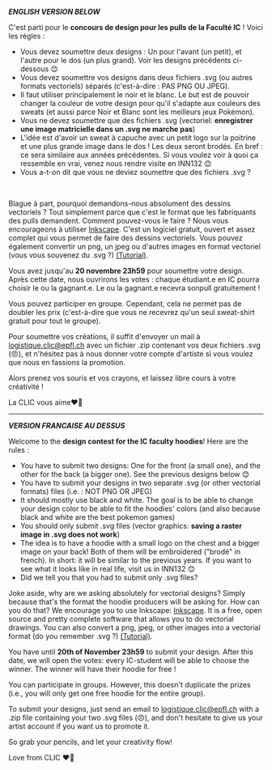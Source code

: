 ***ENGLISH VERSION BELOW***

C'est parti pour le **concours de design pour les pulls de la Faculté IC** ! Voici les règles :

- Vous devez soumettre deux designs : Un pour l'avant (un petit), et l'autre pour le dos (un plus grand). Voir les designs précédents ci-dessous 😊
- Vous devez soumettre vos designs dans deux fichiers .svg (ou autres formats vectoriels) séparés (c'est-à-dire : PAS PNG OU JPEG).
- Il faut utiliser principalement le noir et le blanc. Le but est de pouvoir changer la couleur de votre design pour qu'il s'adapte aux couleurs des sweats (et aussi parce Noir et Blanc sont les meilleurs jeux Pokémon).
- Vous ne devez soumettre que des fichiers .svg (vectoriel: **enregistrer une image matricielle dans un .svg ne marche pas**)
- L'idée est d'avoir un sweat à capuche avec un petit logo sur la poitrine et une plus grande image dans le dos ! Les deux seront brodés. En bref : ce sera similaire aux années précédentes. Si vous voulez voir à quoi ça ressemble en vrai, venez nous rendre visite en INN132 😊
- Vous a-t-on dit que vous ne deviez soumettre que des fichiers .svg ? 
 
<br>

Blague à part, pourquoi demandons-nous absolument des dessins vectoriels ? Tout simplement parce que c'est le format que les fabriquants des pulls demandent. Comment pouvez-vous le faire ? Nous vous encourageons à utiliser [Inkscape](https://inkscape.org/). C'est un logiciel gratuit, ouvert et assez complet qui vous permet de faire des dessins vectoriels. Vous pouvez également convertir un png, un jpeg ou d'autres images en format vectoriel (vous vous souvenez du .svg ?) [(Tutorial)](https://inkscape.org/doc/tutorials/tracing/tutorial-tracing.html).

Vous avez jusqu'au **20 novembre 23h59** pour soumettre votre design. Après cette date, nous ouvrirons les votes : chaque étudiant.e en IC pourra choisir le ou la gagnant.e.
Le ou la gagnant.e recevra sonpull gratuitement !

Vous pouvez participer en groupe. Cependant, cela ne permet pas de doubler les prix (c'est-à-dire que vous ne recevrez qu'un seul sweat-shirt gratuit pour tout le groupe).

Pour soumettre vos créations, il suffit d'envoyer un mail à logistique.clic@epfl.ch avec un fichier .zip contenant vos deux fichiers .svg (😠), et n'hésitez pas à nous donner votre compte d'artiste si vous voulez que nous en fassions la promotion.

Alors prenez vos souris et vos crayons, et laissez libre cours à votre créativité !

La CLIC vous aime❤️💙

______________________________
***VERSION FRANCAISE AU DESSUS***

Welcome to the **design contest for the IC faculty hoodies**! Here are the rules :

- You have to submit two designs: One for the front (a small one), and the other for the back (a bigger one). See the previous designs below 😊
- You have to submit your designs in two separate .svg (or other vectorial formats) files (i.e. : NOT PNG OR JPEG)
- It should mostly use black and white. The goal is to be able to change your design color to be able to fit the hoodies' colors (and also because black and white are the best pokemon games)
- You should only submit .svg files (vector graphics: **saving a raster image in .svg does not work**)
- The idea is to have a hoodie with a small logo on the chest and a bigger image on your back! Both of them will be embroidered ("brodé" in french). In short: it will be similar to the previous years. If you want to see what it looks like in real life, visit us in INN132 😊
- Did we tell you that you had to submit only .svg files? <br>

Joke aside, why are we asking absolutely for vectorial designs? Simply because that's the format the hoodie producers will be asking for. How can you do that? We encourage you to use Inkscape: [Inkscape](https://inkscape.org/). It is a free, open source and pretty complete software that allows you to do vectorial drawings. You can also convert a png, jpeg, or other images into a vectorial format (do you remember .svg ?) [(Tutorial)](https://inkscape.org/doc/tutorials/tracing/tutorial-tracing.html).

You have until **20th of November 23h59** to submit your design. After this date, we will open the votes: every IC-student will be able to choose the winner. The winner will have their hoodie for free !

You can participate in groups. However, this doesn't duplicate the prizes (i.e., you will only get one free hoodie for the entire group).

To submit your designs, just send an email to logistique.clic@epfl.ch with a .zip file containing your two .svg files (😠), and don't hesitate to give us your artist account if you want us to promote it.

So grab your pencils, and let your creativity flow!

Love from CLIC ❤️💙

